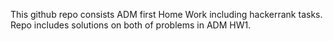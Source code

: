 This github repo consists ADM first Home Work including hackerrank tasks. Repo includes solutions on both of problems in ADM HW1.
